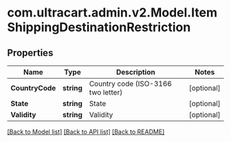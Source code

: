 
# com.ultracart.admin.v2.Model.ItemShippingDestinationRestriction

## Properties

Name | Type | Description | Notes
------------ | ------------- | ------------- | -------------
**CountryCode** | **string** | Country code (ISO-3166 two letter) | [optional] 
**State** | **string** | State | [optional] 
**Validity** | **string** | Validity | [optional] 

[[Back to Model list]](../README.md#documentation-for-models)
[[Back to API list]](../README.md#documentation-for-api-endpoints)
[[Back to README]](../README.md)

